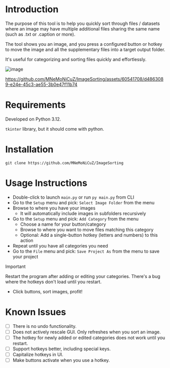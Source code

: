 # Introduction
The purpose of this tool is to help you quickly sort through files / datasets where an image may have multiple additional files sharing the same name (such as .txt or .caption or more).

The tool shows you an image, and you press a configured button or hotkey to move the image and all the supplementary files into a target output folder.

It's useful for categorizing and sorting files quickly and effortlessly.

![image](https://github.com/MNeMoNiCuZ/ImageSorting/assets/60541708/2a834a38-05ba-493c-b885-9f72905bae04)

https://github.com/MNeMoNiCuZ/ImageSorting/assets/60541708/d4863089-e24e-45c3-ae55-3b0e47f11b74

# Requirements
Developed on Python 3.12.

`tkinter` library, but it should come with python.

# Installation
`git clone https://github.com/MNeMoNiCuZ/ImageSorting`

# Usage Instructions
- Double-click to launch `main.py` or run `py main.py` from CLI
- Go to the `Setup` menu and pick: `Select Image Folder` from the menu
- Browse to where you have your images
  - It will automatically include images in subfolders recursively
- Go to the `Setup` menu and pick: `Add Category` from the menu
  - Choose a name for your button/category
  - Browse to where you want to move files matching this category
  - Optional: Add a single-button hotkey (letters and numbers) to this action
- Repeat until you have all categories you need
- Go to the `File` menu and pick: `Save Project As` from the menu to save your project
> [!IMPORTANT]
> Restart the program after adding or editing your categories. There's a bug where the hotkeys don't load until you restart.

- Click buttons, sort images, profit!


# Known Issues
- [ ]   There is no undo functionality.
- [ ]   Does not actively rescale GUI. Only refreshes when you sort an image.
- [ ]   The hotkey for newly added or edited categories does not work until you restart.
- [ ]   Support hotkeys better, including special keys.
- [ ]   Capitalize hotkeys in UI.
- [ ]   Make buttons activate when you use a hotkey.
